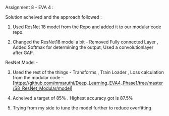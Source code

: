 
Assignment 8 - EVA 4 :

Solution acheived and the approach followed :

1. Used ResNet 18 model from the Repo and added it to our modular code repo.

2. Changed the ResNet18 model a bit - Removed Fully connected Layer , Added Softmax for determining the output, Used a convolutionlayer after GAP.

ResNet Model - 

3. Used the rest of the things - Transforms , Train Loader , Loss calculation from the modular code - [https://github.com/mmaruthi/Deep_Learning_EVA4_Phase1/tree/master/S8_ResNet_Modular/model]

4. Acheived a target of 85% . Highest accuracy got is 87.5% 

5. Trying from my side to tune the model further to reduce overfitting 
